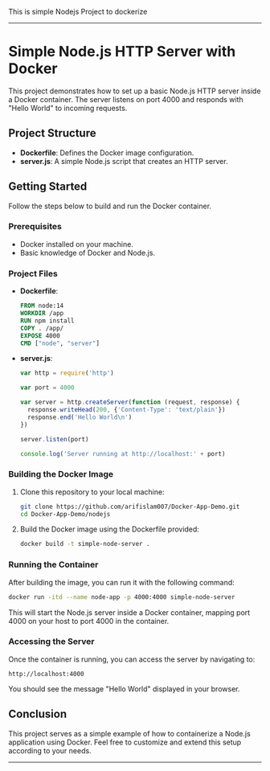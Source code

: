 This is simple Nodejs Project to dockerize 

---

# Simple Node.js HTTP Server with Docker

This project demonstrates how to set up a basic Node.js HTTP server inside a Docker container. The server listens on port 4000 and responds with "Hello World" to incoming requests.

## Project Structure

- **Dockerfile**: Defines the Docker image configuration.
- **server.js**: A simple Node.js script that creates an HTTP server.

## Getting Started

Follow the steps below to build and run the Docker container.

### Prerequisites

- Docker installed on your machine.
- Basic knowledge of Docker and Node.js.

### Project Files

- **Dockerfile**: 
  ```dockerfile
  FROM node:14
  WORKDIR /app
  RUN npm install
  COPY . /app/
  EXPOSE 4000
  CMD ["node", "server"]
  ```

- **server.js**:
  ```javascript
  var http = require('http')

  var port = 4000

  var server = http.createServer(function (request, response) {
    response.writeHead(200, {'Content-Type': 'text/plain'})
    response.end('Hello World\n')
  })

  server.listen(port)

  console.log('Server running at http://localhost:' + port)
  ```

### Building the Docker Image

1. Clone this repository to your local machine:

   ```sh
   git clone https://github.com/arifislam007/Docker-App-Demo.git
   cd Docker-App-Demo/nodejs
   ```

2. Build the Docker image using the Dockerfile provided:

   ```sh
   docker build -t simple-node-server .
   ```

### Running the Container

After building the image, you can run it with the following command:

```sh
docker run -itd --name node-app -p 4000:4000 simple-node-server
```

This will start the Node.js server inside a Docker container, mapping port 4000 on your host to port 4000 in the container.

### Accessing the Server

Once the container is running, you can access the server by navigating to:

```
http://localhost:4000
```

You should see the message "Hello World" displayed in your browser.

## Conclusion

This project serves as a simple example of how to containerize a Node.js application using Docker. Feel free to customize and extend this setup according to your needs.

---
